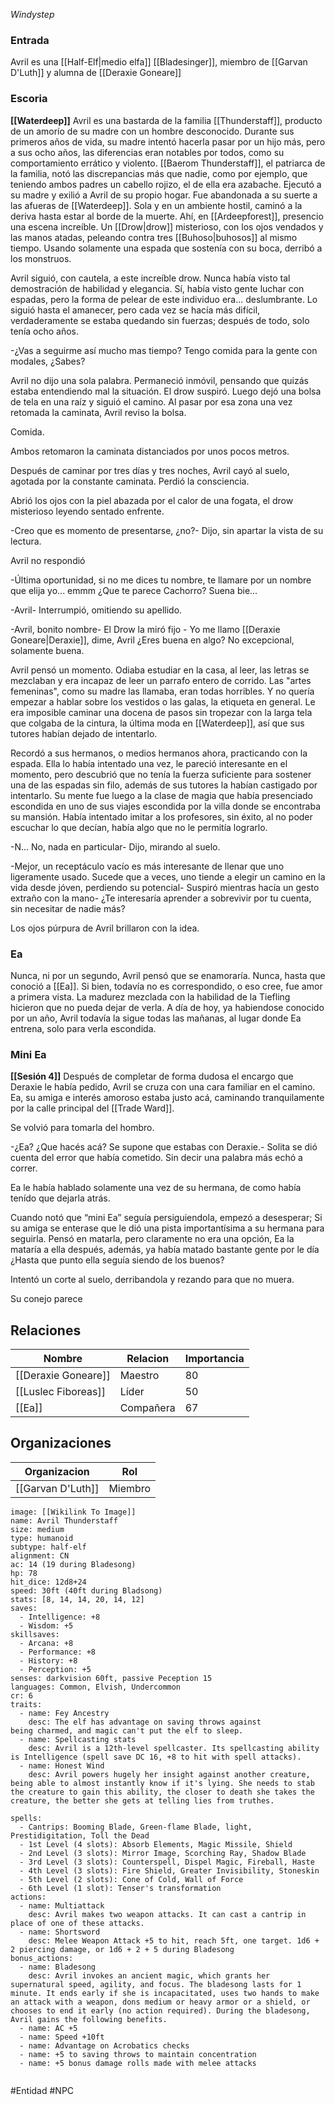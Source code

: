 *Windystep*


### Entrada
Avril es una [[Half-Elf|medio elfa]] [[Bladesinger]], miembro de [[Garvan D'Luth]] y alumna de [[Deraxie Goneare]]

### Escoria
**[[Waterdeep]]**
Avril es una bastarda de la familia [[Thunderstaff]], producto de un amorío de su madre con un hombre desconocido. Durante sus primeros años de vida, su madre intentó hacerla pasar por un hijo más, pero a sus ocho años, las diferencias eran notables por todos, como su comportamiento errático y violento. [[Baerom Thunderstaff]], el patriarca de la familia, notó las discrepancias más que nadie, como por ejemplo, que teniendo ambos padres un cabello rojizo, el de ella era azabache.
Ejecutó a su madre y exilió a Avril de su propio hogar. Fue abandonada a su suerte a las afueras de [[Waterdeep]].
Sola y en un ambiente hostil, caminó a la deriva hasta estar al borde de la muerte. Ahí, en [[Ardeepforest]], presencio una escena increíble. Un [[Drow|drow]] misterioso, con los ojos vendados y las manos atadas, peleando contra tres [[Buhoso|buhosos]] al mismo tiempo. Usando solamente una espada que sostenía con su boca, derribó a los monstruos.

Avril siguió, con cautela, a este increíble drow. Nunca había visto tal demostración de habilidad y elegancia. Sí, había visto gente luchar con espadas, pero la forma de pelear de este individuo era... deslumbrante. Lo siguió hasta el amanecer, pero cada vez se hacía más difícil, verdaderamente se estaba quedando sin fuerzas; después de todo, solo tenía ocho años.

-¿Vas a seguirme así mucho mas tiempo? Tengo comida para la gente con modales, ¿Sabes?

Avril no dijo una sola palabra. Permaneció inmóvil, pensando que quizás estaba entendiendo mal la situación. El drow suspiró. Luego dejó una bolsa de tela en una raíz y siguió el camino. Al pasar por esa zona una vez retomada la caminata, Avril reviso la bolsa.

Comida. 

Ambos retomaron la caminata distanciados por unos pocos metros.

Después de caminar por tres días y tres noches, Avril cayó al suelo, agotada por la constante caminata. Perdió la consciencia.

Abrió los ojos con la piel abazada por el calor de una fogata, el drow misterioso leyendo sentado enfrente.

-Creo que es momento de presentarse, ¿no?- Dijo, sin apartar la vista de su lectura.

Avril no respondió

-Última oportunidad, si no me dices tu nombre, te llamare por un nombre que elija yo... emmm ¿Que te parece Cachorro? Suena bie...

-Avril- Interrumpió, omitiendo su apellido.

-Avril, bonito nombre- El Drow la miró fijo - Yo me llamo [[Deraxie Goneare|Deraxie]], dime, Avril ¿Eres buena en algo? No excepcional, solamente buena.

Avril pensó un momento. Odiaba estudiar en la casa, al leer, las letras se mezclaban y era incapaz de leer un parrafo entero de corrido. Las "artes femeninas", como su madre las llamaba, eran todas horribles. Y no quería empezar a hablar sobre los vestidos o las galas, la etiqueta en general. Le era imposible caminar una docena de pasos sin tropezar con la larga tela que colgaba de la cintura, la última moda en [[Waterdeep]], así que sus tutores habían dejado de intentarlo.

Recordó a sus hermanos, o medios hermanos ahora, practicando con la espada. Ella lo había intentado una vez, le pareció interesante en el momento, pero descubrió que no tenía la fuerza suficiente para sostener una de las espadas sin filo, además de sus tutores la habían castigado por intentarlo. Su mente fue luego a la clase de magia que había presenciado escondida en uno de sus viajes escondida por la villa donde se encontraba su mansión. Había intentado imitar a los profesores, sin éxito, al no poder escuchar lo que decían, había algo que no le permitía lograrlo.

-N... No, nada en particular- Dijo, mirando al suelo.

-Mejor, un receptáculo vacío es más interesante de llenar que uno ligeramente usado. Sucede que a veces, uno tiende a elegir un camino en la vida desde jóven, perdiendo su potencial- Suspiró mientras hacía un gesto extraño con la mano- ¿Te interesaría aprender a sobrevivir por tu cuenta, sin necesitar de nadie más?

Los ojos púrpura de Avril brillaron con la idea.

### Ea
Nunca, ni por un segundo, Avril pensó que se enamoraría. Nunca, hasta que conoció a [[Ea]]. Si bien, todavía no es correspondido, o eso cree, fue amor a primera vista. La madurez mezclada con la habilidad de la Tiefling hicieron que no pueda dejar de verla.
A día de hoy, ya habiendose conocido por un año, Avril todavía la sigue todas las mañanas, al lugar donde Ea entrena, solo para verla escondida.

### Mini Ea
**[[Sesión 4]]**
Después de completar de forma dudosa el encargo que Deraxie le había pedido, Avril se cruza con una cara familiar en el camino. Ea, su amiga e interés amoroso estaba justo acá, caminando tranquilamente por la calle principal del [[Trade Ward]].

Se volvió para tomarla del hombro.

-¿Ea? ¿Que hacés acá? Se supone que estabas con Deraxie.- Solita se dió cuenta del error que había cometido. Sin decir una palabra más echó a correr.

Ea le había hablado solamente una vez de su hermana, de como había tenído que dejarla atrás.

Cuando notó que “mini Ea” seguía persiguiendola, empezó a desesperar; Si su amiga se enterase que le dió una pista importantísima a su hermana para seguirla. Pensó en matarla, pero claramente no era una opción, Ea la mataría a ella después, además, ya había matado bastante gente por le día ¿Hasta que punto ella seguía siendo de los buenos?

Intentó un corte al suelo, derribandola y rezando para que no muera.

Su conejo parece 

## Relaciones

| Nombre              | Relacion  | Importancia |
| ------------------- | --------- | ----------- |
| [[Deraxie Goneare]] | Maestro   | 80          |
| [[Luslec Fiboreas]] | Líder     | 50          |
| [[Ea]]              | Compañera | 67            |

## Organizaciones

| Organizacion      | Rol     | 
| ----------------- | ------- | 
| [[Garvan D'Luth]] | Miembro | 


```statblock
image: [[Wikilink To Image]]
name: Avril Thunderstaff
size: medium
type: humanoid
subtype: half-elf
alignment: CN
ac: 14 (19 during Bladesong)
hp: 78
hit_dice: 12d8+24
speed: 30ft (40ft during Bladsong)
stats: [8, 14, 14, 20, 14, 12]
saves:
  - Intelligence: +8
  - Wisdom: +5
skillsaves:
  - Arcana: +8
  - Performance: +8
  - History: +8
  - Perception: +5
senses: darkvision 60ft, passive Peception 15
languages: Common, Elvish, Undercommon 
cr: 6
traits:
  - name: Fey Ancestry
    desc: The elf has advantage on saving throws against being charmed, and magic can't put the elf to sleep.
  - name: Spellcasting stats
    desc: Avril is a 12th-level spellcaster. Its spellcasting ability is Intelligence (spell save DC 16, +8 to hit with spell attacks).
  - name: Honest Wind
    desc: Avril powers hugely her insight against another creature, being able to almost instantly know if it's lying. She needs to stab the creature to gain this ability, the closer to death she takes the creature, the better she gets at telling lies from truthes.

spells: 
  - Cantrips: Booming Blade, Green-flame Blade, light, Prestidigitation, Toll the Dead
  - 1st Level (4 slots): Absorb Elements, Magic Missile, Shield
  - 2nd Level (3 slots): Mirror Image, Scorching Ray, Shadow Blade
  - 3rd Level (3 slots): Counterspell, Dispel Magic, Fireball, Haste
  - 4th Level (3 slots): Fire Shield, Greater Invisibility, Stoneskin
  - 5th Level (2 slots): Cone of Cold, Wall of Force
  - 6th Level (1 slot): Tenser's transformation
actions:
  - name: Multiattack
    desc: Avril makes two weapon attacks. It can cast a cantrip in place of one of these attacks.
  - name: Shortsword
    desc: Melee Weapon Attack +5 to hit, reach 5ft, one target. 1d6 + 2 piercing damage, or 1d6 + 2 + 5 during Bladesong
bonus_actions:
  - name: Bladesong
    desc: Avril invokes an ancient magic, which grants her supernatural speed, agility, and focus. The bladesong lasts for 1 minute. It ends early if she is incapacitated, uses two hands to make an attack with a weapon, dons medium or heavy armor or a shield, or chooses to end it early (no action required). During the bladesong, Avril gains the following benefits.
  - name: AC +5
  - name: Speed +10ft
  - name: Advantage on Acrobatics checks
  - name: +5 to saving throws to maintain concentration
  - name: +5 bonus damage rolls made with melee attacks
     

```



#Entidad #NPC

